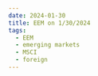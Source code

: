 ```yaml
---
date: 2024-01-30
title: EEM on 1/30/2024
tags: 
  - EEM
  - emerging markets
  - MSCI
  - foreign
---
```

<div class="post">
<snapshot-grid 
    :reports="['2024/01/29/CTA/EEM', '2024/01/30/CTA/EEM', '2024/01/30/MTP/EEM']"
    chart="2024/01/30/Chart/EEM"
/>
<p>

</p>
<p>

</p>
</div>